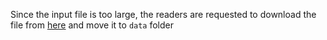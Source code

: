 
Since the input file is too large, the readers are requested to download the file from [here](https://drive.google.com/file/d/151KoHeDSvSI__Ehpxfi_RtOF6YayU9w8/view?usp=share_link) and move it to `data` folder
